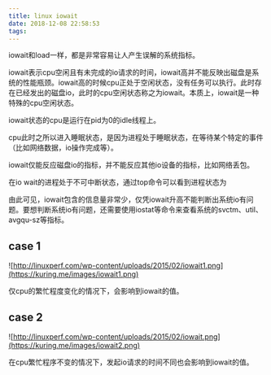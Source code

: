 ```yaml
---
title: linux iowait
date: 2018-12-08 22:58:53
tags:
---
```


iowait和load一样，都是非常容易让人产生误解的系统指标。

iowait表示cpu空闲且有未完成的io请求的时间，iowait高并不能反映出磁盘是系统的性能瓶颈。iowait高的时候cpu正处于空闲状态，没有任务可以执行。此时存在已经发出的磁盘io，此时的cpu空闲状态称之为iowait。本质上，iowait是一种特殊的cpu空闲状态。

iowait状态的cpu是运行在pid为0的idle线程上。

cpu此时之所以进入睡眠状态，是因为进程处于睡眠状态，在等待某个特定的事件（比如网络数据，io操作完成等）。

iowait仅能反应磁盘io的指标，并不能反应其他io设备的指标，比如网络丢包。

在io wait的进程处于不可中断状态，通过top命令可以看到进程状态为

由此可见，iowait包含的信息量非常少，仅凭iowait升高不能判断出系统io有问题。要想判断系统io有问题，还需要使用iostat等命令来查看系统的svctm、util、avgqu-sz等指标。

## case 1

![http://linuxperf.com/wp-content/uploads/2015/02/iowait1.png](https://kuring.me/images/iowait1.png)

仅cpu的繁忙程度变化的情况下，会影响到iowait的值。

## case 2

![http://linuxperf.com/wp-content/uploads/2015/02/iowait.png](https://kuring.me/images/iowait2.png)

在cpu繁忙程序不变的情况下，发起io请求的时间不同也会影响到iowait的值。

